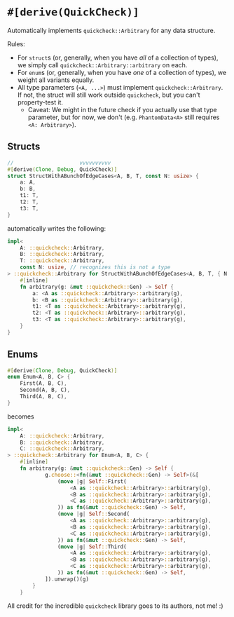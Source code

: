 # `#[derive(QuickCheck)]`

Automatically implements `quickcheck::Arbitrary` for any data structure.

Rules:
- For `struct`s (or, generally, when you have _all_ of a collection of types), we simply call `quickcheck::Arbitrary::arbitrary` on each.
- For `enum`s (or, generally, when you have _one_ of a collection of types), we weight all variants equally.
- All type parameters (`<A, ...>`) must implement `quickcheck::Arbitrary`. If not, the struct will still work outside `quickcheck`, but you can't property-test it.
    - Caveat: We might in the future check if you actually use that type parameter, but for now, we don't (e.g. `PhantomData<A>` still requires `<A: Arbitrary>`).

## Structs

```rust
//                     vvvvvvvvvv
#[derive(Clone, Debug, QuickCheck)]
struct StructWithABunchOfEdgeCases<A, B, T, const N: usize> {
    a: A,
    b: B,
    t1: T,
    t2: T,
    t3: T,
}
```

automatically writes the following:

```rust
impl<
    A: ::quickcheck::Arbitrary,
    B: ::quickcheck::Arbitrary,
    T: ::quickcheck::Arbitrary,
    const N: usize, // recognizes this is not a type
> ::quickcheck::Arbitrary for StructWithABunchOfEdgeCases<A, B, T, { N }> {
    #[inline]
    fn arbitrary(g: &mut ::quickcheck::Gen) -> Self {
        a: <A as ::quickcheck::Arbitrary>::arbitrary(g),
        b: <B as ::quickcheck::Arbitrary>::arbitrary(g),
        t1: <T as ::quickcheck::Arbitrary>::arbitrary(g),
        t2: <T as ::quickcheck::Arbitrary>::arbitrary(g),
        t3: <T as ::quickcheck::Arbitrary>::arbitrary(g),
    }
}
```

## Enums
```rust
#[derive(Clone, Debug, QuickCheck)]
enum Enum<A, B, C> {
    First(A, B, C),
    Second(A, B, C),
    Third(A, B, C),
}
```
becomes
```rust
impl<
    A: ::quickcheck::Arbitrary,
    B: ::quickcheck::Arbitrary,
    C: ::quickcheck::Arbitrary,
> ::quickcheck::Arbitrary for Enum<A, B, C> {
    #[inline]
    fn arbitrary(g: &mut ::quickcheck::Gen) -> Self {
            g.choose::<fn(&mut ::quickcheck::Gen) -> Self>(&[
                (move |g| Self::First(
                    <A as ::quickcheck::Arbitrary>::arbitrary(g),
                    <B as ::quickcheck::Arbitrary>::arbitrary(g),
                    <C as ::quickcheck::Arbitrary>::arbitrary(g),
                )) as fn(&mut ::quickcheck::Gen) -> Self,
                (move |g| Self::Second(
                    <A as ::quickcheck::Arbitrary>::arbitrary(g),
                    <B as ::quickcheck::Arbitrary>::arbitrary(g),
                    <C as ::quickcheck::Arbitrary>::arbitrary(g),
                )) as fn(&mut ::quickcheck::Gen) -> Self,
                (move |g| Self::Third(
                    <A as ::quickcheck::Arbitrary>::arbitrary(g),
                    <B as ::quickcheck::Arbitrary>::arbitrary(g),
                    <C as ::quickcheck::Arbitrary>::arbitrary(g),
                )) as fn(&mut ::quickcheck::Gen) -> Self,
            ]).unwrap()(g)
        }
    }
```

All credit for the incredible `quickcheck` library goes to its authors, not me! :)
